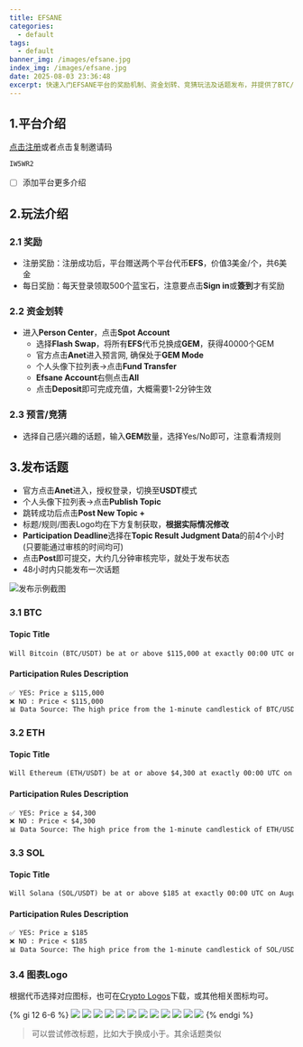 ```yaml
---
title: EFSANE
categories:
  - default
tags:
  - default
banner_img: /images/efsane.jpg
index_img: /images/efsane.jpg
date: 2025-08-03 23:36:48
excerpt: 快速入门EFSANE平台的奖励机制、资金划转、竞猜玩法及话题发布，并提供了BTC/ETH/SOL等币种的话题示例及资源。
---
```


## 1.平台介绍
[点击注册](https://efsanetr.com/en_US/internal/register/?inviteCode=IW5WR2)或者点击复制邀请码
```sh
IW5WR2
```
- [ ] 添加平台更多介绍

## 2.玩法介绍
### 2.1 奖励
- 注册奖励：注册成功后，平台赠送两个平台代币**EFS**，价值3美金/个，共6美金
- 每日奖励：每天登录领取500个蓝宝石，注意要点击**Sign in**或**簽到**才有奖励
### 2.2 资金划转
- 进入**Person Center**，点击**Spot Account**
  - 选择**Flash Swap**，将所有**EFS**代币兑换成**GEM**，获得40000个GEM
  - 官方点击**Anet**进入预言网, 确保处于**GEM Mode**
  - 个人头像下拉列表->点击**Fund Transfer**
  - **Efsane Account**右侧点击**All**
  - 点击**Deposit**即可完成充值，大概需要1-2分钟生效

### 2.3 预言/竞猜
- 选择自己感兴趣的话题，输入**GEM**数量，选择Yes/No即可，注意看清规则

## 3.发布话题
- 官方点击**Anet**进入，授权登录，切换至**USDT**模式
- 个人头像下拉列表->点击**Publish Topic**
- 跳转成功后点击**Post New Topic +**
- 标题/规则/图表Logo均在下方复制获取，**根据实际情况修改**
- **Participation Deadline**选择在**Topic Result Judgment Data**的前4个小时(只要能通过审核的时间均可)
- 点击**Post**即可提交，大约几分钟审核完毕，就处于发布状态
- 48小时内只能发布一次话题

![发布示例截图](demo.png)

### 3.1 BTC
#### Topic Title
```txt
Will Bitcoin (BTC/USDT) be at or above $115,000 at exactly 00:00 UTC on August 11, 2025?
```
#### Participation Rules Description
```txt
✅ YES: Price ≥ $115,000
❌ NO : Price < $115,000
📊 Data Source: The high price from the 1-minute candlestick of BTC/USDT on Binance.
```

### 3.2 ETH
#### Topic Title
```txt
Will Ethereum (ETH/USDT) be at or above $4,300 at exactly 00:00 UTC on August 11, 2025?
```
#### Participation Rules Description
```txt
✅ YES: Price ≥ $4,300
❌ NO : Price < $4,300
📊 Data Source: The high price from the 1-minute candlestick of ETH/USDT on Binance.
```

### 3.3 SOL
#### Topic Title
```txt
Will Solana (SOL/USDT) be at or above $185 at exactly 00:00 UTC on August 11, 2025?

```
#### Participation Rules Description
```txt
✅ YES: Price ≥ $185
❌ NO : Price < $185
📊 Data Source: The high price from the 1-minute candlestick of SOL/USDT on Binance.
```

### 3.4 图表Logo
根据代币选择对应图标，也可在[Crypto Logos](https://cryptologos.cc/)下载，或其他相关图标均可。

{% gi 12 6-6 %}
  ![](/images/logo/bitcoin-btc-logo.png)
  ![](/images/logo/ethereum-eth-logo.png)
  ![](/images/logo/solana-sol-logo.png)
  ![](/images/logo/bnb-bnb-logo.png)
  ![](/images/logo/dogecoin-doge-logo.png)
  ![](/images/logo/tron-trx-logo.png)
  ![](/images/logo/bitcoin-cash-bch-logo.png)
  ![](/images/logo/cardano-ada-logo.png)
  ![](/images/logo/pepe-pepe-logo.png)
  ![](/images/logo/sui-sui-logo.png)
  ![](/images/logo/uniswap-uni-logo.png)
  ![](/images/logo/xrp-xrp-logo.png)
{% endgi %}

> 可以尝试修改标题，比如大于换成小于。其余话题类似

